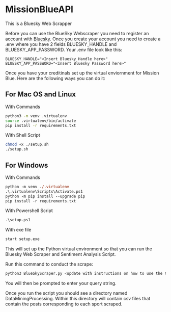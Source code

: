 # MissionBlueAPI

This is a Bluesky Web Scrapper

Before you can use the BlueSky Webscraper you need to register an account with [Bluesky](https://bsky.app/). Once you create your account you need to create a .env where you have 2 fields BLUESKY_HANDLE and BLUESKY_APP_PASSWORD. Your .env file look like this:

```text
BLUESKY_HANDLE="<Insert Bluesky Handle here>"
BLUESKY_APP_PASSWORD="<Insert Bluesky Password here>"
```

Once you have your creditinals set up the virtual enviornment for Mission Blue. Here are the following ways you can do it:

## For Mac OS and Linux

With Commands

```zsh
python3 -m venv .virtualenv
source .virtualenv/bin/activate
pip install -r requirements.txt
```

With Shell Script

```zsh
chmod +x ./setup.sh
./setup.sh
```

## For Windows

With Commands

```ps
python -m venv ./.virtualenv
.\.virtualenv\Scripts\Activate.ps1
python -m pip install --upgrade pip
pip install -r requirements.txt
```

With Powershell Script

```ps
.\setup.ps1
```

With exe file

```ps
start setup.exe
```

This will set up the Python virtual environment so that you can run the Bluesky Web Scraper and Sentiment Analysis Script.

Run this command to conduct the scrape:

```zsh
python3 BlueSkyScraper.py <update with instructions on how to use the CLI>
```

You will then be prompted to enter your query string.

Once you run the script you should see a directory named DataMiningProcessing. Within this directory will contain csv files that contain the posts corresponding to each sport scraped.
